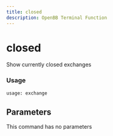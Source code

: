 ```yaml
---
title: closed
description: OpenBB Terminal Function
---
```


# closed

Show currently closed exchanges

### Usage 
```python
usage: exchange
```

## Parameters

This command has no parameters



